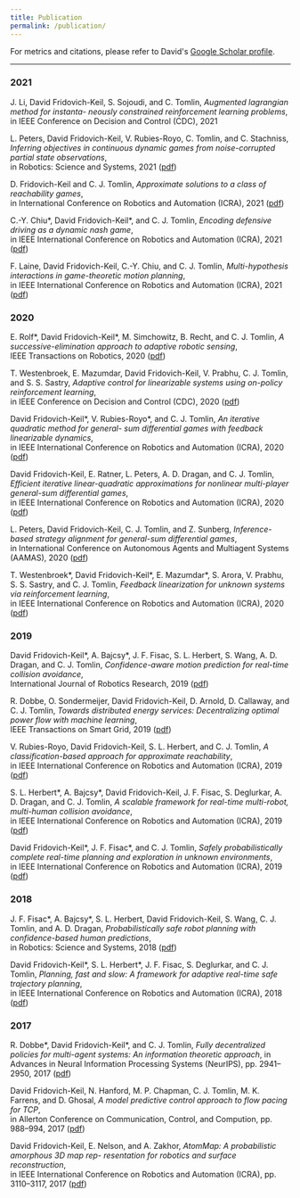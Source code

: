```yaml
---
title: Publication
permalink: /publication/
---
```


For metrics and citations, please refer to David's [Google Scholar profile](https://scholar.google.com/citations?user=gqyTnpQAAAAJl).

<hr>

### 2021

J. Li, David Fridovich-Keil, S. Sojoudi, and C. Tomlin, _Augmented lagrangian method for instanta- neously constrained reinforcement learning problems_,<br>
in IEEE Conference on Decision and Control (CDC), 2021

L. Peters, David Fridovich-Keil, V. Rubies-Royo, C. Tomlin, and C. Stachniss, _Inferring objectives in continuous dynamic games from noise-corrupted partial state observations_,<br>
in Robotics: Science and Systems, 2021 ([pdf](https://arxiv.org/pdf/2106.03611.pdf))

D. Fridovich-Keil and C. J. Tomlin, _Approximate solutions to a class of reachability games_,<br>
in International Conference on Robotics and Automation (ICRA), 2021 ([pdf](https://arxiv.org/pdf/2011.00601.pdf))

C.-Y. Chiu\*, David Fridovich-Keil\*, and C. J. Tomlin, _Encoding defensive driving as a dynamic nash game_,<br>
in IEEE International Conference on Robotics and Automation (ICRA), 2021 ([pdf](https://arxiv.org/pdf/2011.04815.pdf))

F. Laine, David Fridovich-Keil, C.-Y. Chiu, and C. J. Tomlin, _Multi-hypothesis interactions in game-theoretic motion planning_,<br>
in IEEE International Conference on Robotics and Automation (ICRA), 2021 ([pdf](https://arxiv.org/pdf/2011.06047.pdf))

### 2020

E. Rolf\*, David Fridovich-Keil\*, M. Simchowitz, B. Recht, and C. J. Tomlin, _A successive-elimination approach to adaptive robotic sensing_,<br>
IEEE Transactions on Robotics, 2020 ([pdf](https://arxiv.org/pdf/1809.10611.pdf))

T. Westenbroek, E. Mazumdar, David Fridovich-Keil, V. Prabhu, C. J. Tomlin, and S. S. Sastry, _Adaptive control for linearizable systems using on-policy reinforcement learning_,<br>
in IEEE Conference on Decision and Control (CDC), 2020 ([pdf](https://ieeexplore.ieee.org/document/9304242/))

David Fridovich-Keil\*, V. Rubies-Royo\*, and C. J. Tomlin, _An iterative quadratic method for general- sum differential games with feedback linearizable dynamics_,<br>
in IEEE International Conference on Robotics and Automation (ICRA), 2020 ([pdf](https://arxiv.org/pdf/1910.00681.pdf))

David Fridovich-Keil, E. Ratner, L. Peters, A. D. Dragan, and C. J. Tomlin, _Efficient iterative linear-quadratic approximations for nonlinear multi-player general-sum differential games_,<br>
in IEEE International Conference on Robotics and Automation (ICRA), 2020 ([pdf](https://arxiv.org/pdf/1909.04694.pdf))

L. Peters, David Fridovich-Keil, C. J. Tomlin, and Z. Sunberg, _Inference-based strategy alignment for general-sum differential games_,<br>
in International Conference on Autonomous Agents and Multiagent Systems (AAMAS), 2020 ([pdf](https://arxiv.org/pdf/2002.04354.pdf))

T. Westenbroek\*, David Fridovich-Keil\*, E. Mazumdar\*, S. Arora, V. Prabhu, S. S. Sastry, and C. J. Tomlin, _Feedback linearization for unknown systems via reinforcement learning_,<br>
in IEEE International Conference on Robotics and Automation (ICRA), 2020 ([pdf](https://ieeexplore.ieee.org/abstract/document/9197158))

### 2019

David Fridovich-Keil\*, A. Bajcsy\*, J. F. Fisac, S. L. Herbert, S. Wang, A. D. Dragan, and C. J. Tomlin, _Confidence-aware motion prediction for real-time collision avoidance_,<br>
International Journal of Robotics Research, 2019 ([pdf](https://journals.sagepub.com/doi/pdf/10.1177/0278364919859436))

R. Dobbe, O. Sondermeijer, David Fridovich-Keil, D. Arnold, D. Callaway, and C. J. Tomlin, _Towards distributed energy services: Decentralizing optimal power flow with machine learning_,<br>
IEEE Transactions on Smart Grid, 2019 ([pdf](https://arxiv.org/pdf/1806.06790.pdf))

V. Rubies-Royo, David Fridovich-Keil, S. L. Herbert, and C. J. Tomlin, _A classification-based approach for approximate reachability_,<br>
in IEEE International Conference on Robotics and Automation (ICRA), 2019 ([pdf](https://arxiv.org/pdf/1803.03237.pdf))

S. L. Herbert\*, A. Bajcsy\*, David Fridovich-Keil, J. F. Fisac, S. Deglurkar, A. D. Dragan, and C. J. Tomlin, _A scalable framework for real-time multi-robot, multi-human collision avoidance_,<br>
in IEEE International Conference on Robotics and Automation (ICRA), 2019 ([pdf](https://ieeexplore.ieee.org/abstract/document/8794457))

David Fridovich-Keil\*, J. F. Fisac\*, and C. J. Tomlin, _Safely probabilistically complete real-time planning and exploration in unknown environments_,<br>
in IEEE International Conference on Robotics and Automation (ICRA), 2019 ([pdf](https://arxiv.org/pdf/1811.07834.pdf))

### 2018

J. F. Fisac\*, A. Bajcsy\*, S. L. Herbert, David Fridovich-Keil, S. Wang, C. J. Tomlin, and A. D. Dragan, _Probabilistically safe robot planning with confidence-based human predictions_,<br>
in Robotics: Science and Systems, 2018 ([pdf](https://arxiv.org/pdf/1806.00109.pdf))

David Fridovich-Keil\*, S. L. Herbert\*, J. F. Fisac, S. Deglurkar, and C. J. Tomlin, _Planning, fast and slow: A framework for adaptive real-time safe trajectory planning_,<br>
in IEEE International Conference on Robotics and Automation (ICRA), 2018 ([pdf](https://arxiv.org/pdf/1710.04731.pdf))

### 2017

R. Dobbe\*, David Fridovich-Keil\*, and C. J. Tomlin, _Fully decentralized policies for multi-agent systems: An information theoretic approach_, in Advances in Neural Information Processing Systems (NeurIPS), pp. 2941–2950, 2017 ([pdf](https://arxiv.org/pdf/1707.06334.pdf))

David Fridovich-Keil, N. Hanford, M. P. Chapman, C. J. Tomlin, M. K. Farrens, and D. Ghosal, _A model predictive control approach to flow pacing for TCP_,<br>
in Allerton Conference on Communication, Control, and Compution, pp. 988–994, 2017 ([pdf](https://ieeexplore.ieee.org/abstract/document/8262845/))

David Fridovich-Keil, E. Nelson, and A. Zakhor, _AtomMap: A probabilistic amorphous 3D map rep- resentation for robotics and surface reconstruction_,<br>
in IEEE International Conference on Robotics and Automation (ICRA), pp. 3110–3117, 2017 ([pdf](https://ieeexplore.ieee.org/abstract/document/7989355))
